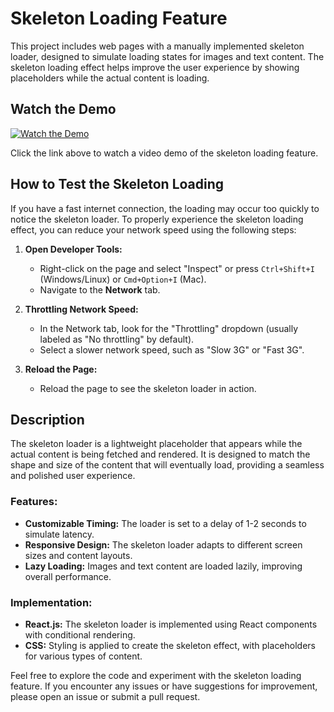 # Skeleton Loading Feature

This project includes web pages with a manually implemented skeleton loader, designed to simulate loading states for images and text content. The skeleton loading effect helps improve the user experience by showing placeholders while the actual content is loading.

## Watch the Demo

[![Watch the Demo](https://drive.google.com/file/d/1ty7jPFU640lfSiWDfBQyABw29lnO0g6p/view)](VIDEO_LINK)

Click the link above to watch a video demo of the skeleton loading feature.


## How to Test the Skeleton Loading

If you have a fast internet connection, the loading may occur too quickly to notice the skeleton loader. To properly experience the skeleton loading effect, you can reduce your network speed using the following steps:

1. **Open Developer Tools:**
   - Right-click on the page and select "Inspect" or press `Ctrl+Shift+I` (Windows/Linux) or `Cmd+Option+I` (Mac).
   - Navigate to the **Network** tab.

2. **Throttling Network Speed:**
   - In the Network tab, look for the "Throttling" dropdown (usually labeled as "No throttling" by default).
   - Select a slower network speed, such as "Slow 3G" or "Fast 3G".

3. **Reload the Page:**
   - Reload the page to see the skeleton loader in action.

## Description

The skeleton loader is a lightweight placeholder that appears while the actual content is being fetched and rendered. It is designed to match the shape and size of the content that will eventually load, providing a seamless and polished user experience.

### Features:
- **Customizable Timing:** The loader is set to a delay of 1-2 seconds to simulate latency.
- **Responsive Design:** The skeleton loader adapts to different screen sizes and content layouts.
- **Lazy Loading:** Images and text content are loaded lazily, improving overall performance.

### Implementation:
- **React.js:** The skeleton loader is implemented using React components with conditional rendering.
- **CSS:** Styling is applied to create the skeleton effect, with placeholders for various types of content.

Feel free to explore the code and experiment with the skeleton loading feature. If you encounter any issues or have suggestions for improvement, please open an issue or submit a pull request.
